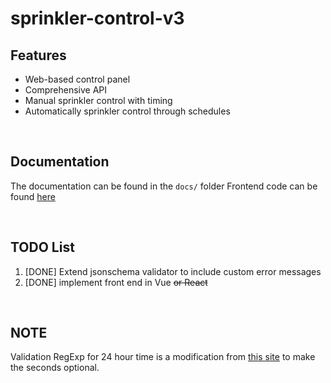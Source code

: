 # sprinkler-control-v3

## Features
- Web-based control panel
- Comprehensive API
- Manual sprinkler control with timing
- Automatically sprinkler control through schedules

<br>

## Documentation
The documentation can be found in the `docs/` folder
Frontend code can be found [here](https://github.com/Random121/sprinkler-control-v3-frontend)

<br>

## TODO List
1. [DONE] Extend jsonschema validator to include custom error messages
2. [DONE] implement front end in Vue ~~or React~~

<br>

## NOTE
Validation RegExp for 24 hour time is a modification from [this site](https://www.oreilly.com/library/view/regular-expressions-cookbook/9781449327453/ch04s06.html) to make the seconds optional.
